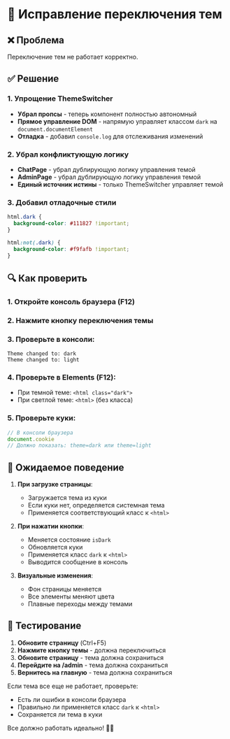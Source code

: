 # 🔧 Исправление переключения тем

## ❌ Проблема
Переключение тем не работает корректно.

## ✅ Решение

### 1. Упрощение ThemeSwitcher
- **Убрал пропсы** - теперь компонент полностью автономный
- **Прямое управление DOM** - напрямую управляет классом `dark` на `document.documentElement`
- **Отладка** - добавил `console.log` для отслеживания изменений

### 2. Убрал конфликтующую логику
- **ChatPage** - убрал дублирующую логику управления темой
- **AdminPage** - убрал дублирующую логику управления темой
- **Единый источник истины** - только ThemeSwitcher управляет темой

### 3. Добавил отладочные стили
```css
html.dark {
  background-color: #111827 !important;
}

html:not(.dark) {
  background-color: #f9fafb !important;
}
```

## 🔍 Как проверить

### 1. Откройте консоль браузера (F12)
### 2. Нажмите кнопку переключения темы
### 3. Проверьте в консоли:
```
Theme changed to: dark
Theme changed to: light
```

### 4. Проверьте в Elements (F12):
- При темной теме: `<html class="dark">`
- При светлой теме: `<html>` (без класса)

### 5. Проверьте куки:
```javascript
// В консоли браузера
document.cookie
// Должно показать: theme=dark или theme=light
```

## 🎯 Ожидаемое поведение

1. **При загрузке страницы**:
   - Загружается тема из куки
   - Если куки нет, определяется системная тема
   - Применяется соответствующий класс к `<html>`

2. **При нажатии кнопки**:
   - Меняется состояние `isDark`
   - Обновляется куки
   - Применяется класс `dark` к `<html>`
   - Выводится сообщение в консоль

3. **Визуальные изменения**:
   - Фон страницы меняется
   - Все элементы меняют цвета
   - Плавные переходы между темами

## 🚀 Тестирование

1. **Обновите страницу** (Ctrl+F5)
2. **Нажмите кнопку темы** - должна переключиться
3. **Обновите страницу** - тема должна сохраниться
4. **Перейдите на /admin** - тема должна сохраниться
5. **Вернитесь на главную** - тема должна сохраниться

Если тема все еще не работает, проверьте:
- Есть ли ошибки в консоли браузера
- Правильно ли применяется класс `dark` к `<html>`
- Сохраняется ли тема в куки

Все должно работать идеально! 🌙✨


